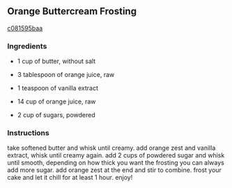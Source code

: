 ## Orange Buttercream Frosting

[c081595baa](http://www.food.com/recipe/orange-buttercream-frosting-392080)

### Ingredients

 - 1 cup of butter, without salt

 - 3 tablespoon of orange juice, raw

 - 1 teaspoon of vanilla extract

 - 14 cup of orange juice, raw

 - 2 cup of sugars, powdered

### Instructions

take softened butter and whisk until creamy. add orange zest and vanilla extract, whisk until creamy again. add 2 cups of powdered sugar and whisk until smooth, depending on how thick you want the frosting you can always add more sugar. add orange zest at the end and stir to combine. frost your cake and let it chill for at least 1 hour. enjoy!